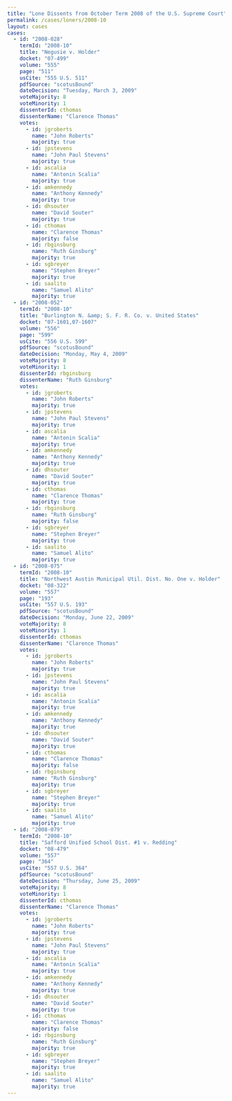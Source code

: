```yaml
---
title: "Lone Dissents from October Term 2008 of the U.S. Supreme Court"
permalink: /cases/loners/2008-10
layout: cases
cases:
  - id: "2008-028"
    termId: "2008-10"
    title: "Negusie v. Holder"
    docket: "07-499"
    volume: "555"
    page: "511"
    usCite: "555 U.S. 511"
    pdfSource: "scotusBound"
    dateDecision: "Tuesday, March 3, 2009"
    voteMajority: 8
    voteMinority: 1
    dissenterId: cthomas
    dissenterName: "Clarence Thomas"
    votes:
      - id: jgroberts
        name: "John Roberts"
        majority: true
      - id: jpstevens
        name: "John Paul Stevens"
        majority: true
      - id: ascalia
        name: "Antonin Scalia"
        majority: true
      - id: amkennedy
        name: "Anthony Kennedy"
        majority: true
      - id: dhsouter
        name: "David Souter"
        majority: true
      - id: cthomas
        name: "Clarence Thomas"
        majority: false
      - id: rbginsburg
        name: "Ruth Ginsburg"
        majority: true
      - id: sgbreyer
        name: "Stephen Breyer"
        majority: true
      - id: saalito
        name: "Samuel Alito"
        majority: true
  - id: "2008-052"
    termId: "2008-10"
    title: "Burlington N. &amp; S. F. R. Co. v. United States"
    docket: "07-1601,07-1607"
    volume: "556"
    page: "599"
    usCite: "556 U.S. 599"
    pdfSource: "scotusBound"
    dateDecision: "Monday, May 4, 2009"
    voteMajority: 8
    voteMinority: 1
    dissenterId: rbginsburg
    dissenterName: "Ruth Ginsburg"
    votes:
      - id: jgroberts
        name: "John Roberts"
        majority: true
      - id: jpstevens
        name: "John Paul Stevens"
        majority: true
      - id: ascalia
        name: "Antonin Scalia"
        majority: true
      - id: amkennedy
        name: "Anthony Kennedy"
        majority: true
      - id: dhsouter
        name: "David Souter"
        majority: true
      - id: cthomas
        name: "Clarence Thomas"
        majority: true
      - id: rbginsburg
        name: "Ruth Ginsburg"
        majority: false
      - id: sgbreyer
        name: "Stephen Breyer"
        majority: true
      - id: saalito
        name: "Samuel Alito"
        majority: true
  - id: "2008-075"
    termId: "2008-10"
    title: "Northwest Austin Municipal Util. Dist. No. One v. Holder"
    docket: "08-322"
    volume: "557"
    page: "193"
    usCite: "557 U.S. 193"
    pdfSource: "scotusBound"
    dateDecision: "Monday, June 22, 2009"
    voteMajority: 8
    voteMinority: 1
    dissenterId: cthomas
    dissenterName: "Clarence Thomas"
    votes:
      - id: jgroberts
        name: "John Roberts"
        majority: true
      - id: jpstevens
        name: "John Paul Stevens"
        majority: true
      - id: ascalia
        name: "Antonin Scalia"
        majority: true
      - id: amkennedy
        name: "Anthony Kennedy"
        majority: true
      - id: dhsouter
        name: "David Souter"
        majority: true
      - id: cthomas
        name: "Clarence Thomas"
        majority: false
      - id: rbginsburg
        name: "Ruth Ginsburg"
        majority: true
      - id: sgbreyer
        name: "Stephen Breyer"
        majority: true
      - id: saalito
        name: "Samuel Alito"
        majority: true
  - id: "2008-079"
    termId: "2008-10"
    title: "Safford Unified School Dist. #1 v. Redding"
    docket: "08-479"
    volume: "557"
    page: "364"
    usCite: "557 U.S. 364"
    pdfSource: "scotusBound"
    dateDecision: "Thursday, June 25, 2009"
    voteMajority: 8
    voteMinority: 1
    dissenterId: cthomas
    dissenterName: "Clarence Thomas"
    votes:
      - id: jgroberts
        name: "John Roberts"
        majority: true
      - id: jpstevens
        name: "John Paul Stevens"
        majority: true
      - id: ascalia
        name: "Antonin Scalia"
        majority: true
      - id: amkennedy
        name: "Anthony Kennedy"
        majority: true
      - id: dhsouter
        name: "David Souter"
        majority: true
      - id: cthomas
        name: "Clarence Thomas"
        majority: false
      - id: rbginsburg
        name: "Ruth Ginsburg"
        majority: true
      - id: sgbreyer
        name: "Stephen Breyer"
        majority: true
      - id: saalito
        name: "Samuel Alito"
        majority: true
---
```

